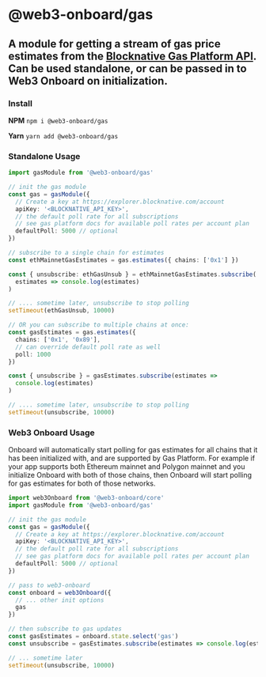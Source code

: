 # @web3-onboard/gas

## A module for getting a stream of gas price estimates from the [Blocknative Gas Platform API](https://docs.blocknative.com/gas-platform). Can be used standalone, or can be passed in to Web3 Onboard on initialization.

### Install

**NPM**
`npm i @web3-onboard/gas`

**Yarn**
`yarn add @web3-onboard/gas`

### Standalone Usage

```typescript
import gasModule from '@web3-onboard/gas'

// init the gas module
const gas = gasModule({
  // Create a key at https://explorer.blocknative.com/account
  apiKey: '<BLOCKNATIVE_API_KEY>',
  // the default poll rate for all subscriptions
  // see gas platform docs for available poll rates per account plan
  defaultPoll: 5000 // optional
})

// subscribe to a single chain for estimates
const ethMainnetGasEstimates = gas.estimates({ chains: ['0x1'] })

const { unsubscribe: ethGasUnsub } = ethMainnetGasEstimates.subscribe(
  estimates => console.log(estimates)
)

// .... sometime later, unsubscribe to stop polling
setTimeout(ethGasUnsub, 10000)

// OR you can subscribe to multiple chains at once:
const gasEstimates = gas.estimates({
  chains: ['0x1', '0x89'],
  // can override default poll rate as well
  poll: 1000
})

const { unsubscribe } = gasEstimates.subscribe(estimates =>
  console.log(estimates)
)

// .... sometime later, unsubscribe to stop polling
setTimeout(unsubscribe, 10000)
```

### Web3 Onboard Usage

Onboard will automatically start polling for gas estimates for all chains that it has been initialized with, and are supported by Gas Platform. For example if your app supports both Ethereum mainnet and Polygon mainnet and you initialize Onboard with both of those chains, then Onboard will start polling for gas estimates for both of those networks.

```typescript
import web3Onboard from '@web3-onboard/core'
import gasModule from '@web3-onboard/gas'

// init the gas module
const gas = gasModule({
  // Create a key at https://explorer.blocknative.com/account
  apiKey: '<BLOCKNATIVE_API_KEY>',
  // the default poll rate for all subscriptions
  // see gas platform docs for available poll rates per account plan
  defaultPoll: 5000 // optional
})

// pass to web3-onboard
const onboard = web3Onboard({
  // ... other init options
  gas
})

// then subscribe to gas updates
const gasEstimates = onboard.state.select('gas')
const unsubscribe = gasEstimates.subscribe(estimates => console.log(estimates))

// ... sometime later
setTimeout(unsubscribe, 10000)
```
